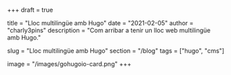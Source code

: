 +++
draft = true

title = "Lloc multilingüe amb Hugo"
date = "2021-02-05"
author = "charly3pins"
description = "Com arribar a tenir un lloc web multilingüe amb Hugo."

slug = "Lloc multilingüe amb Hugo"
section = "/blog"
tags = ["hugo", "cms"]

image = "/images/gohugoio-card.png"
+++